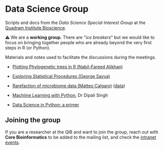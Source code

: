 # Data Science Group

Scripts and docs from the *Data Science Special Interest Group* at the 
[Quadram Institute Bioscience](https://www.quadram.ac.uk).

:warning: We are a **working group**. There are "*ice breakers*" but we would like to focus on
bringing together people who are already beyond the very first steps in R (or Python).


Materials and notes used to facilitate the discussions during the meetings.

* [Plotting Phylogenetic trees in R (Nabil-Fareed Alikhan)](1_phylogenetic_trees/data_science_1_makingtrees.ipynb)
* [Exploring Statistical Procedures (George Savva)](https://github.com/georgemsavva/DataScienceGroup#readme)
* [Rarefaction of microbiome data (Matteo Calgaro)](https://mcalgaro93.github.io/randomtopics/rarefaction-practice-in-microbiome-data-analysis.html) ([data](2_rarefaction/README.md))
* [Machiine Learning with Python](https://drive.google.com/drive/folders/1UY6pvTyzaAuNIgJfXMwIWCEBryKdcVdb), Dr Dipali Singh

* [Data Science in Python: a primer](python/README.md) 

## Joining the group

If you are a researcher at the QIB and want to join the group, 
reach out with **Core Bioinformatics** to be added to the mailing list,
and check the [intranet events](https://intranet.nbi.ac.uk/infoserv/cgi-bin/calendar/default.asp?ETGID=&Keyword=%22data%20science%22&Month=&DaysAdded=&_=1689756393711).
